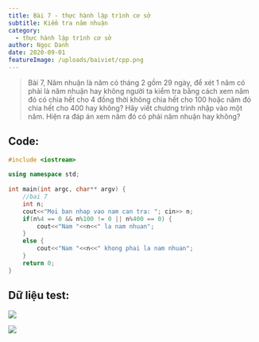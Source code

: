 ```yaml
---
title: Bài 7 - thực hành lập trình cơ sở
subtitle: Kiểm tra năm nhuận
category:
  - thực hành lập trình cơ sở
author: Ngọc Danh
date: 2020-09-01
featureImage: /uploads/baiviet/cpp.png
---
```


> Bài 7, Năm nhuận là năm có tháng 2 gồm 29 ngày, để xét 1 năm có phải là năm nhuận hay không người ta kiểm tra bằng cách xem năm đó có chia hết cho 4 đồng thời không chia hết cho 100 hoặc năm đó chia hết cho 400 hay không? Hãy viết chương trình nhập vào một năm. Hiện ra đáp án xem năm đó có phải năm nhuận hay không?

## Code:  

```c++
#include <iostream>
 
using namespace std;
 
int main(int argc, char** argv) {
	//bai 7
	int n;
	cout<<"Moi ban nhap vao nam can tra: "; cin>> n;
	if(n%4 == 0 && n%100 != 0 || n%400 == 0) {
		cout<<"Nam "<<n<<" la nam nhuan";
	}
	else {
		cout<<"Nam "<<n<<" khong phai la nam nhuan";
	}
	return 0;
}
```

## Dữ liệu test:  

[![](https://1.bp.blogspot.com/-av7fSvT7bPM/XhjcX5w-aGI/AAAAAAAAb34/XnTnYPqfG-4HG0JyYICUomFYhXzvspxNgCLcBGAsYHQ/s1600/b71.png)](https://1.bp.blogspot.com/-av7fSvT7bPM/XhjcX5w-aGI/AAAAAAAAb34/XnTnYPqfG-4HG0JyYICUomFYhXzvspxNgCLcBGAsYHQ/s1600/b71.png)

[![](https://1.bp.blogspot.com/-gniqqUf9A9M/XhjcXxsLHHI/AAAAAAAAb38/LqxgwiF4RUst2sXtbRVHpDRwjexrlYvkwCLcBGAsYHQ/s1600/b72.png)](https://1.bp.blogspot.com/-gniqqUf9A9M/XhjcXxsLHHI/AAAAAAAAb38/LqxgwiF4RUst2sXtbRVHpDRwjexrlYvkwCLcBGAsYHQ/s1600/b72.png)